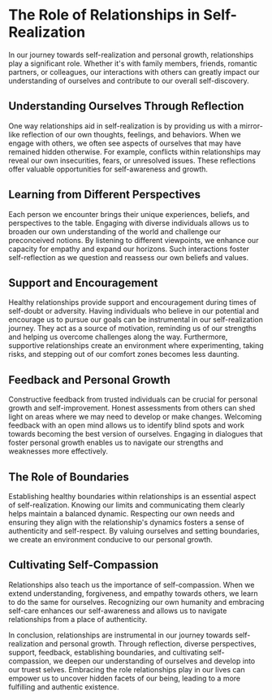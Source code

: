 The Role of Relationships in Self-Realization
======================================================

In our journey towards self-realization and personal growth, relationships play a significant role. Whether it's with family members, friends, romantic partners, or colleagues, our interactions with others can greatly impact our understanding of ourselves and contribute to our overall self-discovery.

Understanding Ourselves Through Reflection
------------------------------------------

One way relationships aid in self-realization is by providing us with a mirror-like reflection of our own thoughts, feelings, and behaviors. When we engage with others, we often see aspects of ourselves that may have remained hidden otherwise. For example, conflicts within relationships may reveal our own insecurities, fears, or unresolved issues. These reflections offer valuable opportunities for self-awareness and growth.

Learning from Different Perspectives
------------------------------------

Each person we encounter brings their unique experiences, beliefs, and perspectives to the table. Engaging with diverse individuals allows us to broaden our own understanding of the world and challenge our preconceived notions. By listening to different viewpoints, we enhance our capacity for empathy and expand our horizons. Such interactions foster self-reflection as we question and reassess our own beliefs and values.

Support and Encouragement
-------------------------

Healthy relationships provide support and encouragement during times of self-doubt or adversity. Having individuals who believe in our potential and encourage us to pursue our goals can be instrumental in our self-realization journey. They act as a source of motivation, reminding us of our strengths and helping us overcome challenges along the way. Furthermore, supportive relationships create an environment where experimenting, taking risks, and stepping out of our comfort zones becomes less daunting.

Feedback and Personal Growth
----------------------------

Constructive feedback from trusted individuals can be crucial for personal growth and self-improvement. Honest assessments from others can shed light on areas where we may need to develop or make changes. Welcoming feedback with an open mind allows us to identify blind spots and work towards becoming the best version of ourselves. Engaging in dialogues that foster personal growth enables us to navigate our strengths and weaknesses more effectively.

The Role of Boundaries
----------------------

Establishing healthy boundaries within relationships is an essential aspect of self-realization. Knowing our limits and communicating them clearly helps maintain a balanced dynamic. Respecting our own needs and ensuring they align with the relationship's dynamics fosters a sense of authenticity and self-respect. By valuing ourselves and setting boundaries, we create an environment conducive to our personal growth.

Cultivating Self-Compassion
---------------------------

Relationships also teach us the importance of self-compassion. When we extend understanding, forgiveness, and empathy towards others, we learn to do the same for ourselves. Recognizing our own humanity and embracing self-care enhances our self-awareness and allows us to navigate relationships from a place of authenticity.

In conclusion, relationships are instrumental in our journey towards self-realization and personal growth. Through reflection, diverse perspectives, support, feedback, establishing boundaries, and cultivating self-compassion, we deepen our understanding of ourselves and develop into our truest selves. Embracing the role relationships play in our lives can empower us to uncover hidden facets of our being, leading to a more fulfilling and authentic existence.
